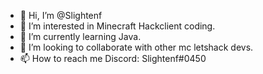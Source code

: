 - 👋 Hi, I’m @Slightenf
- 👀 I’m interested in Minecraft Hackclient coding.
- 🌱 I’m currently learning Java.
- 💞️ I’m looking to collaborate with other mc letshack devs.
- 📫 How to reach me Discord: Slightenf#0450

<!---
Slightenf/Slightenf is a ✨ special ✨ repository because its `README.md` (this file) appears on your GitHub profile.
You can click the Preview link to take a look at your changes.
--->
